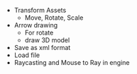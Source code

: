 + Transform Assets
    - Move, Rotate, Scale
+ Arrow drawing
    - For rotate
    - draw 3D model
+ Save as xml format
+ Load file
+ Raycasting and Mouse to Ray in engine